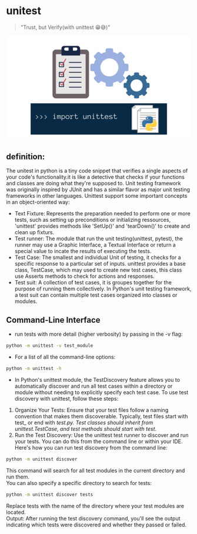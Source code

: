 # unitest 
> "Trust, but Verify(with unittest 😁😅)"

![unittest](unittesting.png)



## definition:
The unitest in python is a tiny code snippet that verifies a single aspects of your code's functionality.it is like a detective that checks if your functions and classes are doing what they're supposed to.
Unit testing framework was originally inspired by JUnit and has a similar flavor as major unit testing frameworks in other languages.
Unittest support some important concepts in an object-oriented way:
- Text Fixture: 
Represents the preparation needed to perform one or more tests, such as setting up preconditions or initializing ressources, 'unittest' provides methods like 'SetUp()' and 'tearDown()' to create and clean up fixturs.
- Test runner:
The module that run the unit testing(unittest, pytest), the runner may use a Graphic Interface, a Textual Interface or return a special value to incate the results of executing the tests.
- Test Case:
The smallest and individual Unit of testing, it checks for a specific response to a particular set of inputs. unittest provides a base class, TestCase, which may used to create new test cases, this class use Asserts methods to check for actions and responses.
- Test suit:
A collection of test cases, it is groupes together for the purpose of running them collectively. In Python's unit testing framework, a test suit can contain multiple test cases organized into classes or modules.


## Command-Line Interface
- run tests with more detail (higher verbosity) by passing in the -v flag:
```bash 
python -m unittest -v test_module
```
- For a list of all the command-line options:
```bash
python -m unittest -h
```
- In Python's unittest module, the TestDiscovery feature allows you to automatically discover and run all test cases within a directory or module without needing to explicitly specify each test case.
To use test discovery with unittest, follow these steps:
1. Organize Your Tests: Ensure that your test files follow a naming convention that makes them discoverable. Typically, test files start with test_ or end with _test.py. Test classes should inherit from unittest.TestCase, and test methods should start with test_.
2. Run the Test Discovery: Use the unittest test runner to discover and run your tests. You can do this from the command line or within your IDE.
Here's how you can run test discovery from the command line:
```bash
python -m unittest discover
```
This command will search for all test modules in the current directory and run them.  
You can also specify a specific directory to search for tests:  
```bash
python -m unittest discover tests
```
Replace tests with the name of the directory where your test modules are located.  
Output: After running the test discovery command, you'll see the output indicating which tests were discovered and whether they passed or failed.